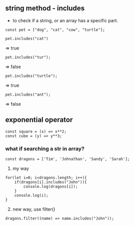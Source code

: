 ## string method - includes

- to check if a string, or an array has a specific part.

```
const pet = ["dog", "cat", "cow", "turtle"];
```
```
pet.includes("cat")
```
=> true
```
pet.includes("tur");
```
=> false
```
pet.includes("turtle");
```
=> true
```
pet.includes("ant");
```
=> false


## exponential operator
```
const square = (x) => x**2;
const cube = (y) => y**3;
```

### what if searching a str in array?
```
const dragons = ['Tim', 'Johnathan', 'Sandy', 'Sarah'];
```

1. my way
```
for(let i=0; i<dragons.length; i++){
	if(dragons[i].includes("John")){
		console.log(dragons[i]);
	}
	console.log(i);
}
```

2. new way, use filter()
```
dragons.filter((name) => name.includes("John"));
```
